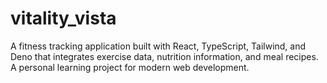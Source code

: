 # vitality_vista
A fitness tracking application built with React, TypeScript, Tailwind, and Deno that integrates exercise data, nutrition information, and meal recipes. A personal learning project for modern web development.

